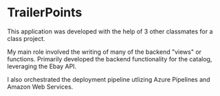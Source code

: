 # TrailerPoints
This application was developed with the help of 3 other classmates for a class project.

My main role involved the writing of many of the backend "views" or functions.
Primarily developed the backend functionality for the catalog, leveraging the Ebay API.

I also orchestrated the deployment pipeline utlizing Azure Pipelines and Amazon Web Services.
